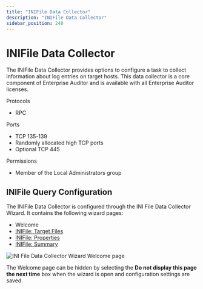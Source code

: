 ```yaml
---
title: "INIFile Data Collector"
description: "INIFile Data Collector"
sidebar_position: 240
---
```


# INIFile Data Collector

The INIFile Data Collector provides options to configure a task to collect information about log
entries on target hosts. This data collector is a core component of Enterprise Auditor and is
available with all Enterprise Auditor licenses.

Protocols

- RPC

Ports

- TCP 135-139
- Randomly allocated high TCP ports
- Optional TCP 445

Permissions

- Member of the Local Administrators group

## INIFile Query Configuration

The INIFile Data Collector is configured through the INI File Data Collector Wizard. It contains the
following wizard pages:

- Welcome
- [INIFile: Target Files](/docs/accessanalyzer/11.6/admin/datacollector/inifile/targetfiles.md)
- [INIFile: Properties](/docs/accessanalyzer/11.6/admin/datacollector/inifile/properties.md)
- [INIFile: Summary](/docs/accessanalyzer/11.6/admin/datacollector/inifile/summary.md)

![INI File Data Collector Wizard Welcome page](/img/product_docs/accessanalyzer/11.6/admin/datacollector/inifile/welcome.webp)

The Welcome page can be hidden by selecting the **Do not display this page the next time** box when
the wizard is open and configuration settings are saved.
